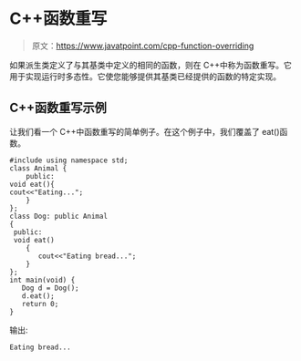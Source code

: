 # C++函数重写

> 原文：<https://www.javatpoint.com/cpp-function-overriding>

如果派生类定义了与其基类中定义的相同的函数，则在 C++中称为函数重写。它用于实现运行时多态性。它使您能够提供其基类已经提供的函数的特定实现。

## C++函数重写示例

让我们看一个 C++中函数重写的简单例子。在这个例子中，我们覆盖了 eat()函数。

```
#include using namespace std;
class Animal {
    public:
void eat(){  
cout<<"Eating...";  
    }    
}; 
class Dog: public Animal  
{  
 public:
 void eat()  
    {  
       cout<<"Eating bread...";  
    }  
};
int main(void) {
   Dog d = Dog();  
   d.eat();
   return 0;
} 
```

输出:

```
Eating bread...

```